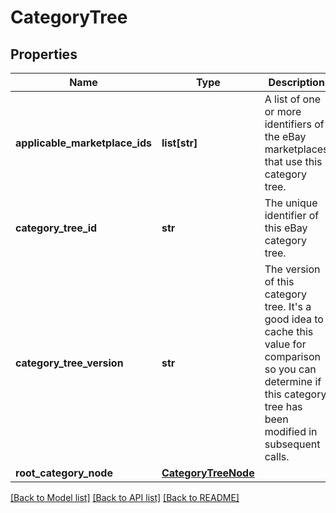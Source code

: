 # CategoryTree

## Properties
Name | Type | Description | Notes
------------ | ------------- | ------------- | -------------
**applicable_marketplace_ids** | **list[str]** | A list of one or more identifiers of the eBay marketplaces that use this category tree. | [optional] 
**category_tree_id** | **str** | The unique identifier of this eBay category tree. | [optional] 
**category_tree_version** | **str** | The version of this category tree. It&#39;s a good idea to cache this value for comparison so you can determine if this category tree has been modified in subsequent calls. | [optional] 
**root_category_node** | [**CategoryTreeNode**](CategoryTreeNode.md) |  | [optional] 

[[Back to Model list]](../README.md#documentation-for-models) [[Back to API list]](../README.md#documentation-for-api-endpoints) [[Back to README]](../README.md)


